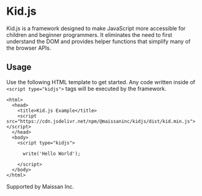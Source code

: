 # Kid.js

Kid.js is a framework designed to make JavaScript more accessible for children
and beginner programmers. It eliminates the need to first understand the DOM
and provides helper functions that simplify many of the browser APIs.

## Usage

Use the following HTML template to get started. Any code written inside of
`<script type="kidjs">` tags will be executed by the framework.

```
<html>
  <head>
    <title>Kid.js Example</title>
    <script src="https://cdn.jsdelivr.net/npm/@maissaninc/kidjs/dist/kid.min.js"></script>
  </head>
  <body>
    <script type="kidjs">

      write('Hello World');

    </script>
  </body>
</html>
```

Supported by Maissan Inc.
